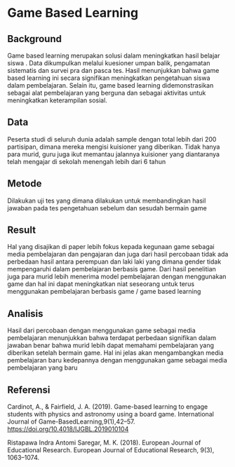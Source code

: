 # Game Based Learning
## Background
Game based learning merupakan solusi dalam meningkatkan hasil belajar siswa . Data dikumpulkan melalui kuesioner umpan balik, pengamatan sistematis dan survei pra dan pasca tes. Hasil menunjukkan bahwa game based learning ini secara signifikan meningkatkan pengetahuan siswa dalam pembelajaran. Selain itu, game based learning didemonstrasikan sebagai alat pembelajaran yang berguna dan sebagai aktivitas untuk meningkatkan keterampilan sosial.
## Data
Peserta studi di seluruh dunia adalah sample dengan total lebih dari 200 partisipan, dimana mereka mengisi kuisioner yang diberikan. Tidak hanya para murid, guru juga ikut memantau jalannya kuisioner yang diantaranya telah mengajar di sekolah menengah lebih dari 6 tahun
## Metode
Dilakukan uji tes yang dimana dilakukan untuk membandingkan hasil jawaban pada tes pengetahuan sebelum dan sesudah bermain game
## Result
Hal yang disajikan di paper lebih fokus kepada kegunaan game sebagai media pembelajaran dan pengajaran dan juga dari hasil percobaan tidak ada perbedaan hasil antara perempuan dan laki laki  yang dimana gender tidak mempengaruhi dalam pembelajaran berbasis game. Dari hasil penelitian juga para murid lebih menerima model pembelajaran dengan menggunakan game dan hal ini dapat meningkatkan niat seseorang untuk terus menggunakan pembelajaran berbasis game / game based learning
## Analisis
Hasil dari percobaan dengan menggunakan game sebagai media pembelajaran menunjukkan bahwa terdapat perbedaan signifikan dalam jawaban benar bahwa murid lebih dapat memahami pembelajaran yang diberikan setelah bermain game. Hal ini jelas akan mengambangkan media pembelajaran baru kedepannya dengan menggunakan game sebagai media pembelajaran yang baru
## Referensi
Cardinot, A., & Fairfield, J. A. (2019). Game-based learning to engage students with physics and astronomy using a board game. International Journal of Game-BasedLearning,9(1),42–57. https://doi.org/10.4018/IJGBL.2019010104

Ristapawa Indra  Antomi Saregar, M. K. (2018). European Journal of Educational Research. European Journal of Educational Research, 9(3), 1063–1074.
